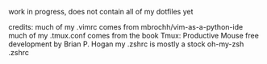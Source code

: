 work in progress, does not contain all of my dotfiles yet

credits:
much of my .vimrc comes from mbrochh/vim-as-a-python-ide
much of my .tmux.conf comes from the book Tmux: Productive Mouse free development by Brian P. Hogan
my .zshrc is mostly a stock oh-my-zsh .zshrc
